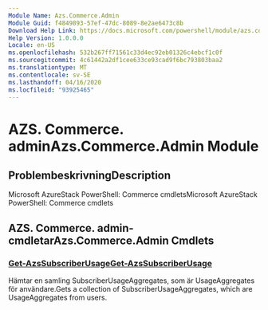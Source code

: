 ```yaml
---
Module Name: Azs.Commerce.Admin
Module Guid: f4849893-57ef-47dc-8089-8e2ae6473c8b
Download Help Link: https://docs.microsoft.com/powershell/module/azs.commerce.admin
Help Version: 1.0.0.0
Locale: en-US
ms.openlocfilehash: 532b267ff71561c33d4ec92eb01326c4ebcf1c0f
ms.sourcegitcommit: 4c61442a2df1cee633ce93cad9f6bc793803baa2
ms.translationtype: MT
ms.contentlocale: sv-SE
ms.lasthandoff: 04/16/2020
ms.locfileid: "93925465"
---
```

# <span data-ttu-id="fcdef-101">AZS. Commerce. admin</span><span class="sxs-lookup"><span data-stu-id="fcdef-101">Azs.Commerce.Admin Module</span></span>
## <span data-ttu-id="fcdef-102">Problembeskrivning</span><span class="sxs-lookup"><span data-stu-id="fcdef-102">Description</span></span>
<span data-ttu-id="fcdef-103">Microsoft AzureStack PowerShell: Commerce cmdlets</span><span class="sxs-lookup"><span data-stu-id="fcdef-103">Microsoft AzureStack PowerShell: Commerce cmdlets</span></span>

## <span data-ttu-id="fcdef-104">AZS. Commerce. admin-cmdletar</span><span class="sxs-lookup"><span data-stu-id="fcdef-104">Azs.Commerce.Admin Cmdlets</span></span>
### [<span data-ttu-id="fcdef-105">Get-AzsSubscriberUsage</span><span class="sxs-lookup"><span data-stu-id="fcdef-105">Get-AzsSubscriberUsage</span></span>](Get-AzsSubscriberUsage.md)
<span data-ttu-id="fcdef-106">Hämtar en samling SubscriberUsageAggregates, som är UsageAggregates för användare.</span><span class="sxs-lookup"><span data-stu-id="fcdef-106">Gets a collection of SubscriberUsageAggregates, which are UsageAggregates from users.</span></span>

